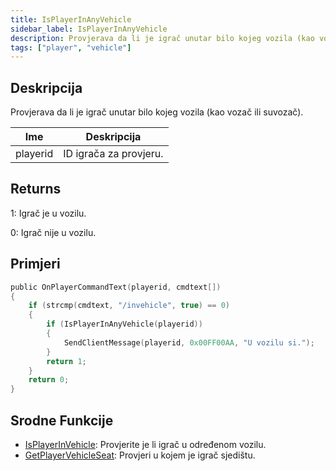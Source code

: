 ```yaml
---
title: IsPlayerInAnyVehicle
sidebar_label: IsPlayerInAnyVehicle
description: Provjerava da li je igrač unutar bilo kojeg vozila (kao vozač ili suvozač).
tags: ["player", "vehicle"]
---
```


## Deskripcija

Provjerava da li je igrač unutar bilo kojeg vozila (kao vozač ili suvozač).

| Ime      | Deskripcija            |
| -------- | ---------------------- |
| playerid | ID igrača za provjeru. |

## Returns

1: Igrač je u vozilu.

0: Igrač nije u vozilu.

## Primjeri

```c
public OnPlayerCommandText(playerid, cmdtext[])
{
    if (strcmp(cmdtext, "/invehicle", true) == 0)
    {
        if (IsPlayerInAnyVehicle(playerid))
        {
            SendClientMessage(playerid, 0x00FF00AA, "U vozilu si.");
        }
        return 1;
    }
    return 0;
}
```

## Srodne Funkcije

- [IsPlayerInVehicle](IsPlayerInVehicle): Provjerite je li igrač u određenom vozilu.
- [GetPlayerVehicleSeat](GetPlayerVehicleSeat): Provjeri u kojem je igrač sjedištu.
